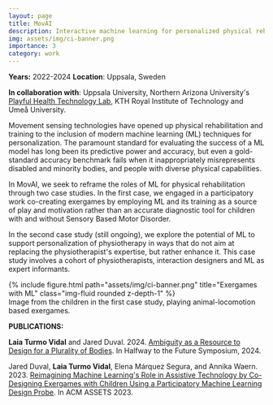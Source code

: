 ```yaml
---
layout: page
title: MovAI
description: Interactive machine learning for personalized physical rehabilitation
img: assets/img/ci-banner.png
importance: 3
category: work
---
```

**Years:** 2022-2024                      **Location**: Uppsala, Sweden

**In collaboration with**: Uppsala University, Northern Arizona University's [Playful Health Technology Lab](https://www.phtlab.nau.edu/), KTH Royal Institute of Technology and Umeå University.

Movement sensing technologies have opened up physical rehabilitation and training to the inclusion of modern machine learning (ML) techniques for personalization. The paramount standard for evaluating the success of a ML model has long been its predictive power and accuracy, but even a gold-standard accuracy benchmark fails when it inappropriately misrepresents disabled and minority bodies, and people with diverse physical capabilities. 

In MovAI, we seek to reframe the roles of ML for physical rehabilitation through two case studies. In the first case, we engaged in a participatory work co-creating exergames by employing ML and its training as a source of play and motivation rather than an accurate diagnostic tool for children with and without Sensory Based Motor Disorder. 

In the second case study (still ongoing), we explore the potential of ML to support personalization of physiotherapy in ways that do not aim at replacing the physiotherapist's expertise, but rather enhance it. This case study involves a cohort of physiotherapists, interaction designers and ML as expert informants.

<div class="row">
    <div class="col-sm mt-3 mt-md-0">
        {% include figure.html path="assets/img/ci-banner.png" title="Exergames with ML" class="img-fluid rounded z-depth-1" %}
    </div>
</div>
<div class="caption">
    Image from the children in the first case study, playing animal-locomotion based exergames.
</div>



**PUBLICATIONS:**

**Laia Turmo Vidal** and Jared Duval. 2024. [Ambiguity as a Resource to Design for a Plurality of Bodies](https://doi.org/10.1145/3686169.3686176). In Halfway to the Future Symposium, 2024.

Jared Duval, **Laia Turmo Vidal**, Elena Márquez Segura, and Annika Waern. 2023. [Reimagining Machine Learning's Role in Assistive Technology by Co-Designing Exergames with Children Using a Participatory Machine Learning Design Probe](https://doi.org/10.1145/3597638.3608421). In ACM ASSETS 2023.



